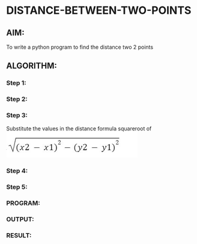 # DISTANCE-BETWEEN-TWO-POINTS

## AIM:
To write a python program to find the distance two 2 points
## ALGORITHM:
### Step 1: 
### Step 2: 
### Step 3: 
Substitute the values in the distance formula squareroot of ![formula](/formula.jpg)
### Step 4: 
### Step 5: 
### PROGRAM:
  


### OUTPUT:


### RESULT:
